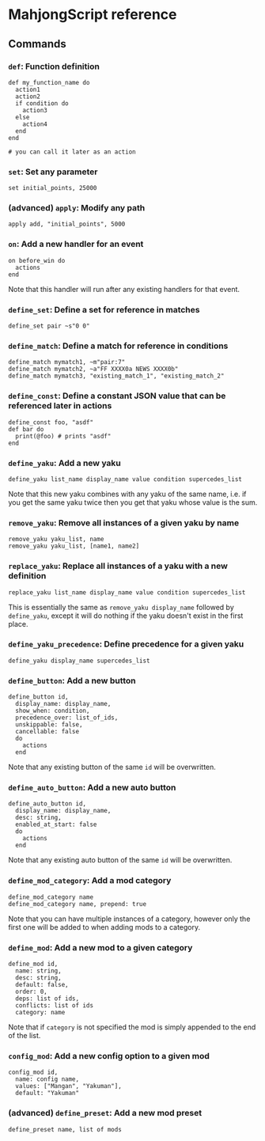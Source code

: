 # MahjongScript reference

## Commands

### `def`: Function definition

    def my_function_name do
      action1
      action2
      if condition do
        action3
      else
        action4
      end
    end

    # you can call it later as an action

### `set`: Set any parameter

    set initial_points, 25000

### (advanced) `apply`: Modify any path

    apply add, "initial_points", 5000

### `on`: Add a new handler for an event

    on before_win do
      actions
    end

Note that this handler will run after any existing handlers for that event.

### `define_set`: Define a set for reference in matches

    define_set pair ~s"0 0"

### `define_match`: Define a match for reference in conditions

    define_match mymatch1, ~m"pair:7"
    define_match mymatch2, ~a"FF XXXX0a NEWS XXXX0b"
    define_match mymatch3, "existing_match_1", "existing_match_2"

### `define_const`: Define a constant JSON value that can be referenced later in actions

    define_const foo, "asdf"
    def bar do
      print(@foo) # prints "asdf"
    end

### `define_yaku`: Add a new yaku

    define_yaku list_name display_name value condition supercedes_list

Note that this new yaku combines with any yaku of the same name, i.e. if you get the same yaku twice then you get that yaku whose value is the sum.

### `remove_yaku`: Remove all instances of a given yaku by name

    remove_yaku yaku_list, name
    remove_yaku yaku_list, [name1, name2]

### `replace_yaku`: Replace all instances of a yaku with a new definition

    replace_yaku list_name display_name value condition supercedes_list

This is essentially the same as `remove_yaku display_name` followed by `define_yaku`, except it will do nothing if the yaku doesn't exist in the first place.

### `define_yaku_precedence`: Define precedence for a given yaku

    define_yaku display_name supercedes_list

### `define_button`: Add a new button

    define_button id,
      display_name: display_name,
      show_when: condition,
      precedence_over: list_of_ids,
      unskippable: false,
      cancellable: false
      do
        actions
      end

Note that any existing button of the same `id` will be overwritten.

### `define_auto_button`: Add a new auto button

    define_auto_button id,
      display_name: display_name,
      desc: string,
      enabled_at_start: false
      do
        actions
      end

Note that any existing auto button of the same `id` will be overwritten.

### `define_mod_category`: Add a mod category

    define_mod_category name
    define_mod_category name, prepend: true

Note that you can have multiple instances of a category, however only the first one will be added to when adding mods to a category.

### `define_mod`: Add a new mod to a given category

    define_mod id,
      name: string,
      desc: string,
      default: false,
      order: 0,
      deps: list of ids,
      conflicts: list of ids
      category: name

Note that if `category` is not specified the mod is simply appended to the end of the list.

### `config_mod`: Add a new config option to a given mod

    config_mod id,
      name: config name,
      values: ["Mangan", "Yakuman"],
      default: "Yakuman"

### (advanced) `define_preset`: Add a new mod preset

    define_preset name, list of mods
